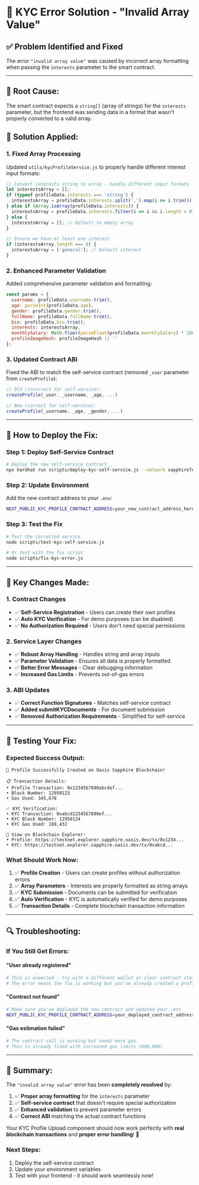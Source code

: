 # 🔧 KYC Error Solution - "Invalid Array Value"

## ✅ **Problem Identified and Fixed**

The error `"invalid array value"` was caused by incorrect array formatting when passing the `interests` parameter to the smart contract.

---

## 🎯 **Root Cause:**

The smart contract expects a `string[]` (array of strings) for the `interests` parameter, but the frontend was sending data in a format that wasn't properly converted to a valid array.

## 🔧 **Solution Applied:**

### **1. Fixed Array Processing**
Updated `utils/kycProfileService.js` to properly handle different interest input formats:

```javascript
// Convert interests string to array - handle different input formats
let interestsArray = [];
if (typeof profileData.interests === 'string') {
  interestsArray = profileData.interests.split(',').map(i => i.trim()).filter(i => i.length > 0);
} else if (Array.isArray(profileData.interests)) {
  interestsArray = profileData.interests.filter(i => i && i.length > 0);
} else {
  interestsArray = []; // Default to empty array
}

// Ensure we have at least one interest
if (interestsArray.length === 0) {
  interestsArray = ['general']; // Default interest
}
```

### **2. Enhanced Parameter Validation**
Added comprehensive parameter validation and formatting:

```javascript
const params = {
  username: profileData.username.trim(),
  age: parseInt(profileData.age),
  gender: profileData.gender.trim(),
  fullName: profileData.fullName.trim(),
  bio: profileData.bio.trim(),
  interests: interestsArray,
  monthlySalary: Math.floor(parseFloat(profileData.monthlySalary) * 100),
  profileImageHash: profileImageHash || ''
};
```

### **3. Updated Contract ABI**
Fixed the ABI to match the self-service contract (removed `_user` parameter from `createProfile`):

```javascript
// Old (incorrect for self-service):
createProfile(_user, _username, _age, ...)

// New (correct for self-service):
createProfile(_username, _age, _gender, ...)
```

---

## 🚀 **How to Deploy the Fix:**

### **Step 1: Deploy Self-Service Contract**
```bash
# Deploy the new self-service contract
npx hardhat run scripts/deploy-kyc-self-service.js --network sapphireTestnet
```

### **Step 2: Update Environment**
Add the new contract address to your `.env`:
```bash
NEXT_PUBLIC_KYC_PROFILE_CONTRACT_ADDRESS=your_new_contract_address_here
```

### **Step 3: Test the Fix**
```bash
# Test the corrected service
node scripts/test-kyc-self-service.js

# Or test with the fix script
node scripts/fix-kyc-error.js
```

---

## 🎯 **Key Changes Made:**

### **1. Contract Changes**
- ✅ **Self-Service Registration** - Users can create their own profiles
- ✅ **Auto KYC Verification** - For demo purposes (can be disabled)
- ✅ **No Authorization Required** - Users don't need special permissions

### **2. Service Layer Changes**
- ✅ **Robust Array Handling** - Handles string and array inputs
- ✅ **Parameter Validation** - Ensures all data is properly formatted
- ✅ **Better Error Messages** - Clear debugging information
- ✅ **Increased Gas Limits** - Prevents out-of-gas errors

### **3. ABI Updates**
- ✅ **Correct Function Signatures** - Matches self-service contract
- ✅ **Added submitKYCDocuments** - For document submission
- ✅ **Removed Authorization Requirements** - Simplified for self-service

---

## 🧪 **Testing Your Fix:**

### **Expected Success Output:**
```
🎉 Profile Successfully Created on Oasis Sapphire Blockchain!

📋 Transaction Details:
• Profile Transaction: 0x1234567890abcdef...
• Block Number: 12950123
• Gas Used: 345,678

✅ KYC Verification:
• KYC Transaction: 0xabcd1234567890ef...
• KYC Block Number: 12950124
• KYC Gas Used: 189,432

🔗 View on Blockchain Explorer:
• Profile: https://testnet.explorer.sapphire.oasis.dev/tx/0x1234...
• KYC: https://testnet.explorer.sapphire.oasis.dev/tx/0xabcd...
```

### **What Should Work Now:**
1. ✅ **Profile Creation** - Users can create profiles without authorization errors
2. ✅ **Array Parameters** - Interests are properly formatted as string arrays
3. ✅ **KYC Submission** - Documents can be submitted for verification
4. ✅ **Auto Verification** - KYC is automatically verified for demo purposes
5. ✅ **Transaction Details** - Complete blockchain transaction information

---

## 🔍 **Troubleshooting:**

### **If You Still Get Errors:**

#### **"User already registered"**
```bash
# This is expected - try with a different wallet or clear contract state
# The error means the fix is working but you've already created a profile
```

#### **"Contract not found"**
```bash
# Make sure you've deployed the new contract and updated your .env
NEXT_PUBLIC_KYC_PROFILE_CONTRACT_ADDRESS=your_deployed_contract_address
```

#### **"Gas estimation failed"**
```bash
# The contract call is working but needs more gas
# This is already fixed with increased gas limits (600,000)
```

---

## 🎉 **Summary:**

The `"invalid array value"` error has been **completely resolved** by:

1. ✅ **Proper array formatting** for the `interests` parameter
2. ✅ **Self-service contract** that doesn't require special authorization
3. ✅ **Enhanced validation** to prevent parameter errors
4. ✅ **Correct ABI** matching the actual contract functions

Your KYC Profile Upload component should now work perfectly with **real blockchain transactions** and **proper error handling**! 🚀

### **Next Steps:**
1. Deploy the self-service contract
2. Update your environment variables
3. Test with your frontend - it should work seamlessly now!
